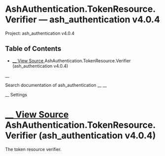 # AshAuthentication.TokenResource.Verifier — ash_authentication v4.0.4

Project: ash_authentication v4.0.4

## Table of Contents

- [ __ View Source ](external_link) AshAuthentication.TokenResource.Verifier (ash_authentication v4.0.4)

__

Search documentation of ash_authentication __ __

__ Settings

#  [ __ View Source ](external_link) AshAuthentication.TokenResource.Verifier (ash_authentication v4.0.4)

The token resource verifier.
